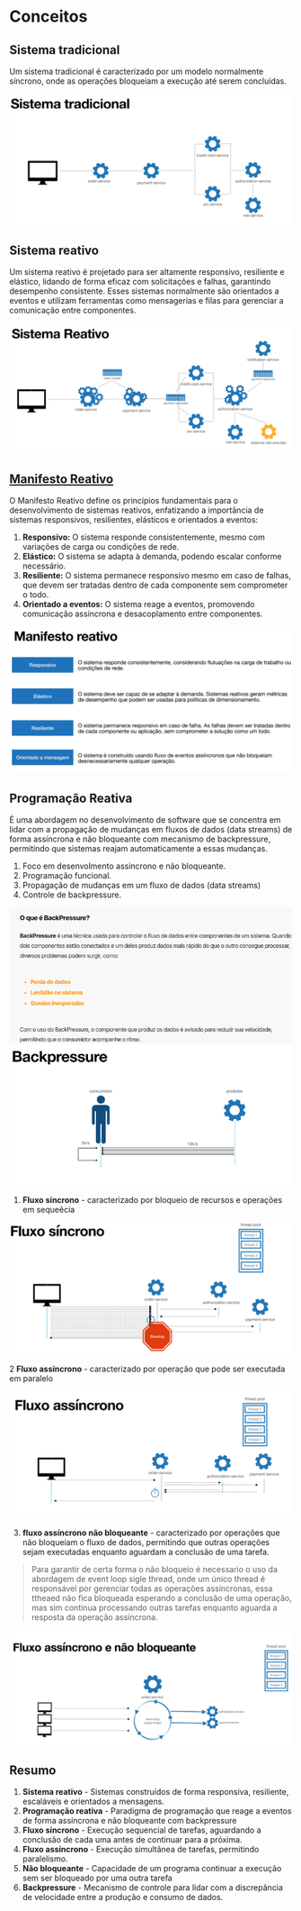 # Conceitos

## Sistema tradicional

Um sistema tradicional é caracterizado por um modelo normalmente síncrono, onde as operações bloqueiam a execução até serem concluídas.

![Sistema tradicional](image-1.png)

## Sistema reativo

Um sistema reativo é projetado para ser altamente responsivo, resiliente e elástico, lidando de forma eficaz com solicitações e falhas, garantindo desempenho consistente. Esses sistemas normalmente são orientados a eventos e utilizam ferramentas como mensagerias e filas para gerenciar a comunicação entre componentes.

![Sistema reativo](image-2.png)

## [Manifesto Reativo](https://www.reactivemanifesto.org/pt-BR)

O Manifesto Reativo define os princípios fundamentais para o desenvolvimento de sistemas reativos, enfatizando a importância de sistemas responsivos, resilientes, elásticos e orientados a eventos:

1. **Responsivo:** O sistema responde consistentemente, mesmo com variações de carga ou condições de rede.
2. **Elástico:** O sistema se adapta à demanda, podendo escalar conforme necessário.
3. **Resiliente:** O sistema permanece responsivo mesmo em caso de falhas, que devem ser tratadas dentro de cada componente sem comprometer o todo.
4. **Orientado a eventos:** O sistema reage a eventos, promovendo comunicação assíncrona e desacoplamento entre componentes.

![alt text](image-3.png)

## Programação Reativa

É uma abordagem no desenvolvimento de software que se concentra em lidar com
a propagação de mudanças em fluxos de dados (data streams) de forma
assíncrona e não bloqueante com mecanismo de backpressure, permitindo
que sistemas reajam automaticamente a essas mudanças.

1. Foco em desenvolmento assincrono e não bloqueante.
2. Programação funcional.
3. Propagação de mudanças em um fluxo de dados (data streams)
4. Controle de backpressure.



![alt text](image-4.png)
![alt text](image-6.png)


1. **Fluxo síncrono** - caracterizado por bloqueio de recursos e operações em sequeêcia

![alt text](image-7.png)


2 **Fluxo assíncrono** - caracterizado por operação que pode ser executada em paralelo


![alt text](image-8.png)

3. **fluxo assíncrono não bloqueante** - caracterizado por operações que não bloqueiam o fluxo de dados, permitindo que outras operações sejam executadas enquanto aguardam a conclusão de uma tarefa.

> Para garantir de certa forma o não bloqueio é necessario o uso da abordagem de event loop sigle thread, onde um único thread é responsável por gerenciar todas as operações assíncronas, essa ttheaed não fica bloqueada esperando a conclusão de uma operação, mas sim continua processando outras tarefas enquanto aguarda a resposta da operação assíncrona.

![alt text](image-9.png)


## Resumo

1. **Sistema reativo** - Sistemas construídos de forma responsiva, resiliente,
escaláveis e orientados a mensagens.
2. **Programação reativa** - Paradigma de programação que reage a eventos de
forma assíncrona e não bloqueante com backpressure
3. **Fluxo síncrono** - Execução sequencial de tarefas, aguardando a conclusão de
cada uma antes de continuar para a próxima.
4. **Fluxo assíncrono** - Execução simultânea de tarefas, permitindo paralelismo.
5. **Não bloqueante** - Capacidade de um programa continuar a execução sem ser
bloqueado por uma outra tarefa
6. **Backpressure** - Mecanismo de controle para lidar com a discrepância de
velocidade entre a produção e consumo de dados.
